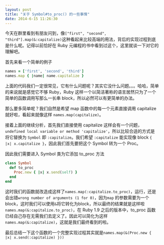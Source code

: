 ```yaml
---
layout: post
title: "关于 Symbol#to_proc() 的一些事情"
date: 2014-6-15 11:26:30
---
```

今天在群里看到有朋友问到，像`["first", "second", "third"].map(&:capitalize)`这种看起来比较高端的用法，背后的实现过程到底是什么呢。记得以前恰好在 Ruby 元编程的书中看到过这个，这里就谈一下对它的理解吧。

首先来看一个简单的例子

```ruby
names = ['first', 'second', 'third']
names.map { |name| name.capitalize }
```

上面的代码我们一定很常见，它有什么问题呢？其实它没什么问题。。。哈哈，简单的来说就是感觉它不够 Ruby，Ruby 这样一个以简洁著称的语言居然只为了一个简单的函数调用写那么一长串 block，所以必然可以有更简单的办法。

那么要多简单呢？我们自然是希望 map 函数中的每一个元素直接调用 capitalize 就好啦，看起来就像这样 `names.map(capitalize)`。

接着上面的继续分析，首先我们直接使用 capitalize 这样会有一个问题，`undefined local variable or method 'capitalize'`，所以比较合适的方式是将它替换为 `Symbol` 即 `:capitalize`。我们希望 `:capitalize` 能实现像 block `{ |x| x.capitalize }`，因此我们首先要把这个 Symbol 转为一个 Proc。

因此我们需要进入 Symbol 类为它添加 to_proc 方法

```ruby
class Symbol
  def to_proc
    Proc.new { |x| x.send(self) }
  end
end
```

这时我们的函数就改造成这样了`names.map(:capitalize.to_proc)`，运行，还是会出错`wrong number of arguments (1 for 0)`，因为`map` 的参数需要为一个 block，这时我们可以使用`&`将它转化为block，所以最终的结果就是这样啦`names.map(&:capitalize.to_proc)`，在 Ruby 1.9 之后的版本中，to_proc 函数已经自己存在无需我们去定义了。因此可以简化为这样`names.map(&:capitalize)`，这就是我们最终看到的啦。

最后总结一下这个函数的一个完整实现过程其实就是`names.map(&(Proc.new { |x| x.send(:capitalize) }))`
